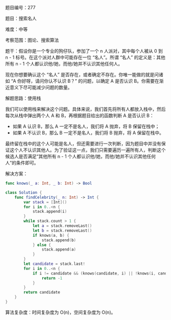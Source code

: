 题目编号：277

题目：搜索名人

难度：中等

考察范围：图论、搜索算法

题干：假设你是一个专业的狗仔队，参加了一个 n 人派对，其中每个人被从 0 到 n - 1 标号。在这个派对人群中可能存在一位 “名人”。所谓 “名人” 的定义是：其他所有 n - 1 个人都认识他/她，而他/她并不认识其他任何人。

现在你想要确认这个 “名人” 是否存在，或者确定不存在。你唯一能做的就是问诸如 “A 你好呀，请问你认不认识 B？” 的问题，以确定 A 是否认识 B。你需要在渐近意义下尽可能减少问题的数量。

解题思路：使用栈

我们可以使用栈来解决这个问题。具体来说，我们首先将所有人都放入栈中，然后每次从栈中弹出两个人 A 和 B，再根据题目给出的函数判断 A 是否认识 B：

- 如果 A 认识 B，那么 A 一定不是名人，我们将 A 抛弃，将 B 保留在栈中；
- 如果 A 不认识 B，那么 B 一定不是名人，我们将 B 抛弃，将 A 保留在栈中。

最终留在栈中的这个人可能是名人，但还需要进行一次判断，因为题目中并没有保证这个人不认识其他人。为了验证这一点，我们只需要遍历一遍所有人，判断这个候选人是否满足“其他所有 n - 1 个人都认识他/她，而他/她并不认识其他任何人”的条件即可。

解决方案：

```swift
func knows(_ a: Int, _ b: Int) -> Bool

class Solution {
    func findCelebrity(_ n: Int) -> Int {
        var stack = [Int]()
        for i in 0..<n {
            stack.append(i)
        }
        while stack.count > 1 {
            let a = stack.removeLast()
            let b = stack.removeLast()
            if knows(a, b) {
                stack.append(b)
            } else {
                stack.append(a)
            }
        }
        let candidate = stack.last!
        for i in 0..<n {
            if i != candidate && (knows(candidate, i) || !knows(i, candidate)) {
                return -1
            }
        }
        return candidate
    }
}
```

算法复杂度：时间复杂度为 O(n)，空间复杂度为 O(n)。